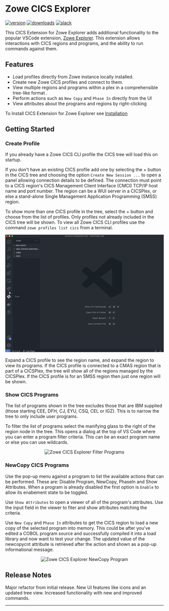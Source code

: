 # Zowe CICS Explorer

[![version](https://vsmarketplacebadge.apphb.com/version-short/zowe.zowe-explorer-cics-extension.svg)](https://vsmarketplacebadge.apphb.com/version-short/zowe.zowe-explorer-cics-extension.svg)
[![downloads](https://vsmarketplacebadge.apphb.com/downloads-short/zowe.zowe-explorer-cics-extension.svg)](https://vsmarketplacebadge.apphb.com/downloads-short/zowe.zowe-explorer-cics-extension.svg)
[![slack](https://img.shields.io/badge/chat-on%20Slack-blue)](https://openmainframeproject.slack.com/archives/CUVE37Z5F)

This CICS Extension for Zowe Explorer adds additional functionality to the popular VSCode extension, [Zowe Explorer](https://github.com/zowe/vscode-extension-for-zowe). This extension allows interactions with CICS regions and programs, and the ability to run commands against them.

## Features

- Load profiles directly from Zowe instance locally installed.
- Create new Zowe CICS profiles and connect to them.
- View multiple regions and programs within a plex in a comprehensible tree-like format .
- Perform actions such as `New Copy` and `Phase In` directly from the UI
- View attributes about the programs and regions by right-clicking

To Install CICS Extension for Zowe Explorer see [Installation](./docs/installation-guide.md)

## Getting Started

### Create Profile

If you already have a Zowe CICS CLI profile the CICS tree will load this on startup.  

If you don't have an existing CICS profile add one by selecting the + button in the CICS tree and choosing the option `Create New Session ...` to open a panel allowing connection details to be defined.  The connection must point to a CICS region's CICS Management Client Interface (CMCI) TCP/IP host name and port number.  The region can be a WUI server in a CICSPlex, or else a stand-alone Single Management Application Programming (SMSS) region. 

To show more than one CICS profile in the tree, select the + button and choose from the list of profiles.  Only profiles not already included in the CICS tree will be shown.  To view all Zowe CICS CLI profiles use the command `zowe profiles list cics` from a terminal. 

<p align="center">
<img src="./docs/images/create-profile.gif" alt="Zowe CICS Explorer profiles" width="700px"/> 
</p>

Expand a CICS profile to see the region name, and expand the region to view its programs.  If the CICS profile is connected to a CMAS region that is part of a CICSPlex, the tree will show all of the regions managed by the CICSPlex.  If the CICS profile is for an SMSS region then just one region will be shown.  

### Show CICS Programs

The list of programs shown in the tree excludes those that are IBM supplied (those starting CEE, DFH, CJ, EYU, CSQ, CEL or IGZ).  This is to narrow the tree to only include user programs.

To filter the list of programs select the manifying glass to the right of the region node in the tree.  This opens a dialog at the top of VS Code where you can enter a program filter criteria.  This can be an exact program name or else you can use wildcards.

<p align="center">
<img src="./docs/images/filter-programs.gif" alt="Zowe CICS Explorer Filter Programs" width="700px"/> 
</p>

### NewCopy CICS Programs

Use the pop-up menu against a program to list the available actions that can be performed.  These are: Disable Program, NewCopy, PhaseIn and Show Attributes.  When a program is already disabled the first option is `Enable` to allow its enabement state to be toggled.

Use `Show Attributes` to open a viewer of all of the program's attributes.  Use the input field in the viewer to fiter and show attributes matching the criteria. 

Use `New Copy` and `Phase In` attributes to get the CICS region to load a new copy of the selected program into memory.  This could be after you've edited a COBOL program source and successfully compiled it into a load library and now want to test your change.  The updated value of the newcopycnt attribute is retrieved after the action and shown as a pop-up informational message.  

<p align="center">
<img src="./docs/images/program-newcopy.gif" alt="Zowe CICS Explorer NewCopy Program" width="600px"/> 
</p>

## Release Notes

Major refactor from initial release. New UI features like icons and an updated tree view. Increased functionality with new and improved commands.

---
